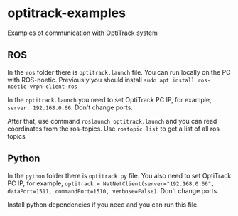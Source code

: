 # optitrack-examples
Examples of communication with OptiTrack system

## ROS
In the `ros` folder there is `optitrack.launch` file. You can run locally on the PC with ROS-noetic. Previously you should install `sudo apt install ros-noetic-vrpn-client-ros` 

In the `optitrack.launch` you need to set OptiTrack PC IP, for example, `server: 192.168.0.66`. Don't change ports.

After that, use command `roslaunch optitrack.launch` and you can read coordinates from the ros-topics. Use `rostopic list` to get a list of all ros topics

## Python

In the `python` folder there is `optitrack.py` file. You also need to set OptiTrack PC IP, for example, `optitrack = NatNetClient(server="192.168.0.66", dataPort=1511, commandPort=1510, verbose=False)`. Don't change ports.

Install python dependencies if you need and you can run this file.
